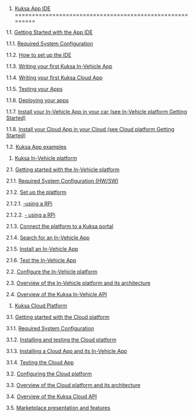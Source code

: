 1.  [Kuksa App IDE](./DraftVersion2.md#-2.-Kuksa-App-IDE)
   =========================================================

1.1. [Getting Started with the App IDE](./DraftVersion2.md#-2.1-Getting-Started-with-the-App-IDE)

1.1.1. [Required System Configuration](./DraftVersion2.md#-2.1.1-Requirement-system-configuration)

1.1.2. [How to set up the IDE]()

1.1.3. [Writing your first Kuksa In-Vehicle App]()

1.1.4. [Writing your first Kuksa Cloud App]()

1.1.5. [Testing your Apps]()

1.1.6. [Deploying your apps]()

1.1.7. [Install your In-Vehicle App in your car (see In-Vehicle platform Getting Started)]()

1.1.8. [Install your Cloud App in your Cloud (see Cloud platform Getting Started)]()

1.2. [Kuksa App examples]()

1.   [Kuksa In-Vehicle platform]()

2.1. [Getting started with the In-Vehicle platform]()

2.1.1. [Required System Configuration (HW/SW)]()

2.1.2. [Set up the platform]()

2.1.2.1. [-using a RPi]()

2.1.2.2. [- using a RPi]()

2.1.3. [Connect the platform to a Kuksa portal]()

2.1.4. [Search for an In-Vehicle App]()

2.1.5. [Install an In-Vehicle App]()

2.1.6. [Test the In-Vehicle App]()

2.2. [Configure the In-Vehicle platform]()

2.3. [Overview of the In-Vehicle platform and its architecture]()

2.4. [Overview of the Kuksa In-Vehicle API]()

1. [Kuksa Cloud Platform]()

3.1. [Getting started with the Cloud platform]()

3.1.1. [Required System Configuration]()

3.1.2. [Installing and testing the Cloud platform]()

3.1.3. [Installing a Cloud App and its In-Vehicle App]()

3.1.4. [Testing the Cloud App]()

3.2. [Configuring the Cloud platform]()

3.3. [Overview of the Cloud platform and its architecture]()

3.4. [Overview of the Kuksa Cloud API]()

3.5. [Marketplace presentation and features]()
